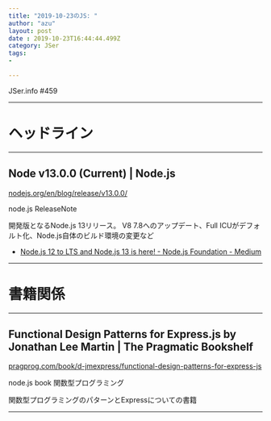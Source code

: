 ```yaml
---
title: "2019-10-23のJS: "
author: "azu"
layout: post
date : 2019-10-23T16:44:44.499Z
category: JSer
tags:
-

---
```


JSer.info #459

----

<h1 class="site-genre">ヘッドライン</h1>

----

## Node v13.0.0 (Current) | Node.js
[nodejs.org/en/blog/release/v13.0.0/](https://nodejs.org/en/blog/release/v13.0.0/ "Node v13.0.0 (Current) | Node.js")
<p class="jser-tags jser-tag-icon"><span class="jser-tag">node.js</span> <span class="jser-tag">ReleaseNote</span></p>

開発版となるNode.js 13リリース。
V8 7.8へのアップデート、Full ICUがデフォルト化、Node.js自体のビルド環境の変更など

- [Node.js 12 to LTS and Node.js 13 is here! - Node.js Foundation - Medium](https://medium.com/@nodejs/node-js-12-to-lts-and-node-js-13-is-here-e28d6a4a2bd "Node.js 12 to LTS and Node.js 13 is here! - Node.js Foundation - Medium")

----
<h1 class="site-genre">書籍関係</h1>

----

## Functional Design Patterns for Express.js by Jonathan Lee Martin | The Pragmatic Bookshelf
[pragprog.com/book/d-jmexpress/functional-design-patterns-for-express-js](https://pragprog.com/book/d-jmexpress/functional-design-patterns-for-express-js "Functional Design Patterns for Express.js by Jonathan Lee Martin | The Pragmatic Bookshelf")
<p class="jser-tags jser-tag-icon"><span class="jser-tag">node.js</span> <span class="jser-tag">book</span> <span class="jser-tag">関数型プログラミング</span></p>

関数型プログラミングのパターンとExpressについての書籍


----
